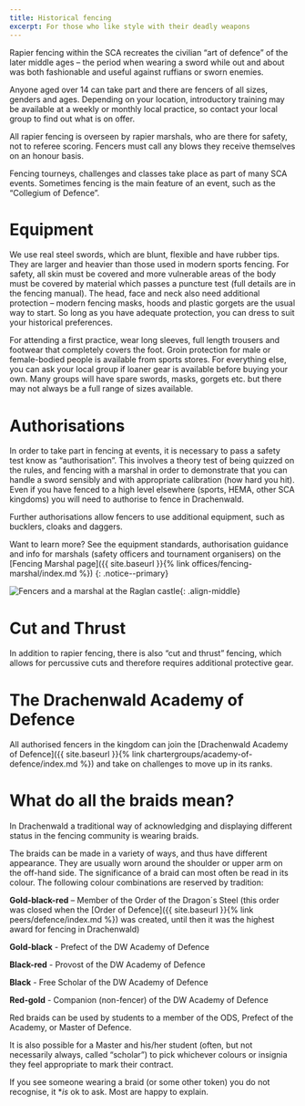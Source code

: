```yaml
---
title: Historical fencing
excerpt: For those who like style with their deadly weapons
---
```

Rapier fencing within the SCA recreates the civilian “art of defence” of the later middle ages – the period when wearing a sword while out and about was both fashionable and useful against ruffians or sworn enemies. 

Anyone aged over 14 can take part and there are fencers of all sizes, genders and ages. Depending on your location, introductory training may be available at a weekly or monthly local practice, so contact your local group to find out what is on offer. 

All rapier fencing is overseen by rapier marshals, who are there for safety, not to referee scoring. Fencers must call any blows they receive themselves on an honour basis.

Fencing tourneys, challenges and classes take place as part of many SCA events. Sometimes fencing is the main feature of an event, such as the “Collegium of Defence”. 

# Equipment

We use real steel swords, which are blunt, flexible and have rubber tips. They are larger and heavier than those used in modern sports fencing. For safety, all skin must be covered and more vulnerable areas of the body must be covered by material which passes a puncture test (full details are in the fencing manual). The head, face and neck also need additional protection – modern fencing masks, hoods and plastic gorgets are the usual way to start. So long as you have adequate protection, you can dress to suit your historical preferences.

For attending a first practice, wear long sleeves, full length trousers and footwear that completely covers the foot. Groin protection for male or female-bodied people is available from sports stores. For everything else, you can ask your local group if loaner gear is available before buying your own. Many groups will have spare swords, masks, gorgets etc. but there may not always be a full range of sizes available.

# Authorisations

In order to take part in fencing at events, it is necessary to pass a safety test know as “authorisation”. This involves a theory test of being quizzed on the rules, and fencing with a marshal in order to demonstrate that you can handle a sword sensibly and with appropriate calibration (how hard you hit). Even if you have fenced to a high level elsewhere (sports, HEMA, other SCA kingdoms) you will need to authorise to fence in Drachenwald.

Further authorisations allow fencers to use additional equipment, such as bucklers, cloaks and daggers.

Want to learn more? See the equipment standards, authorisation guidance and info for marshals (safety officers and tournament organisers) on the [Fencing Marshal page]({{ site.baseurl }}{% link offices/fencing-marshal/index.md %})
{: .notice--primary}

<img src="{{ site.baseurl }}{% link images/fencing/fencing-raglan.jpg %}" alt="Fencers and a marshal at the Raglan castle">{: .align-middle}

# Cut and Thrust

In addition to rapier fencing, there is also “cut and thrust” fencing, which allows for percussive cuts and therefore requires additional protective gear. 

# The Drachenwald Academy of Defence

All authorised fencers in the kingdom can join the [Drachenwald Academy of Defence]({{ site.baseurl }}{% link chartergroups/academy-of-defence/index.md %}) and take on challenges to move up in its ranks.

# What do all the braids mean?
In Drachenwald a traditional way of acknowledging and displaying different status in the fencing community is wearing braids.
 
The braids can be made in a variety of ways, and thus have different appearance. They are usually worn around the shoulder or upper arm on the off-hand side. The significance of a braid can most often be read in its colour. The following colour combinations are reserved by tradition:
 
**Gold-black-red** – Member of the Order of the Dragon´s Steel (this order was closed when the [Order of Defence]({{ site.baseurl }}{% link peers/defence/index.md %}) was created, until then it was the highest award for fencing in Drachenwald)
 
**Gold-black** - Prefect of the DW Academy of Defence 

**Black-red** - Provost of the DW Academy of Defence

**Black** - Free Scholar of the DW Academy of Defence

**Red-gold** - Companion (non-fencer) of the DW Academy of Defence
 
Red braids can be used by students to a member of the ODS, Prefect of the Academy, or  Master of Defence.
 
It is also possible for a Master and his/her student (often, but not necessarily always, called “scholar”) to pick whichever colours or insignia they feel appropriate to mark their contract.
 
If you see someone wearing a braid (or some other token) you do not recognise, it **is* ok to ask. Most are happy to explain.
